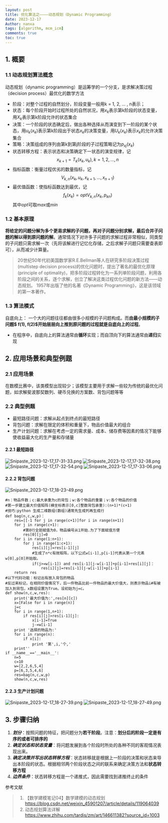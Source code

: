 ```yaml
---
layout: post
title: 优化算法之————动态规划（Dynamic Programming）
date: 2023-12-17
Author: nanxa 
tags: [algorithm, mcm_icm]
comments: true
toc: true
---
```


## 1. 概要
### 1.1 动态规划算法概念
动态规划（dynamic programming）是运筹学的一个分支，是求解决策过程（decision process）最优化的数学方法
* 阶段：对整个过程的自然划分，阶段变量一般用k = 1, 2, ... , n表示；
* 状态：每个阶段开始时过程所处的自然状况，用$x_k$表示第k阶段的状态变量，用$X_k$表示第k阶段允许的状态集合
* 决策：一个阶段的状态确定后，做出各种选择从而演变到下一阶段的某个状态，用$u_k(x_k)$表示第k阶段出于状态$x_k$的决策变量，用$U_k(x_k)$表示$x_k$的允许决策集合
* 策略：决策组成的序列由第k到第j阶段的子过程策略记为$p_{xj}(x_k)$ 
* 状态转移方程：表示状态和决策确定下一状态的演变规律，记
$$x_{k+1} = T_k(x_k,u_k),k = 1,2,...,n$$
* 指标函数：衡量过程优劣的数量指标，记
$$V_{k,n}(x_k,u_k,x_{k+1},...,x_{n+1})$$
* 最优值函数：使指标函数达到最优，记
$$f_k(x_k) = optV_{k,n}(x_k,p_{kn})$$ 其中$opt$可取$max$或$min$

### 1.2 基本原理
**将给定的问题分解为多个更易求解的子问题，再对子问题分别求解，最后合并子问题的解以得到原问题的解**。通常情况下对许多子问题的求解过程非常相似，同类型的子问题只需求解一次（先将该解进行记忆化存储，之后求解子问题只需要查表即可），从而减少计算量。
>20世纪50年代初美国数学家R.E.Bellman等人在研究多阶段决策过程(multistep decision process)的优化问题时，提出了著名的最优化原理(principle of optimality)，把多阶段过程转化为一系列单阶段问题，利用各阶段之间的关系，逐个求解，创立了解决这类过程优化问题的新方法——动态规划。
>1957年出版了他的名著《Dynamic Programming》，这是该领域的第一本著作。

### 1.3 算法模式
自底向上：
一个大的问题往往都由很多小规模的子问题构成。而**由最小规模的子问题$ f(1), f(2)$开始层层向上推到原问题的过程就是自底向上的过程**。
* 在程序中，自底向上的算法通常由**循环**实现；而自顶向下的算法通常由**递归**实现

## 2. 应用场景和典型例题
### 2.1 应用场景
在数模比赛中，该类模型出现较少；该模型主要用于求解一些较为传统的最优化问题，如求解斐波那契数列、硬币兑换的方案数、背包问题等等

### 2.2 典型例题
* 最短路径问题：求解从起点到终点的最短路径
* 背包问题：求解在限定的体积和重量下，物品价值最大的组合
* 生产计划问题：求解在考虑一定的需求量、成本、储存费等因素的情况下能够使收益最大化的生产量和存储量

#### 2.2.1 最短路径
![Snipaste_2023-12-17_17-31-33.png](https://s2.loli.net/2023/12/17/ZVcylRtNEFUhSBi.png)
![Snipaste_2023-12-17_17-32-38.png](https://s2.loli.net/2023/12/17/JVZtKd7iz4OHqWu.png)
![Snipaste_2023-12-17_17-32-54.png](https://s2.loli.net/2023/12/17/4Q6auVf5lFANyRr.png)
![Snipaste_2023-12-17_17-33-06.png](https://s2.loli.net/2023/12/17/bIzSGxHM6hAjXqs.png)
#### 2.2.2 背包问题
![Snipaste_2023-12-17_18-23-49.png](https://s2.loli.net/2023/12/17/5tlkE7QPnO4ucyh.png)
```
#n：物品件数；c:最大承重为c的背包；w:各个物品的重量；v:各个物品的价值
#第一步建立最大价值矩阵(横坐标表示[0,c]整数背包承重):(n+1)*(c+1)
#技巧:python 生成二维数组(数组)通常先生成列再生成行
def bag(n,c,w,p)：
    res=[[-1 for j in range(c+1)]for i in range(n+1)]
    for j in range(c+1):
        #第0行全部赋值为0，物品编号从1开始.为了下面赋值方便
        res[0][j]=0
    for i in range(1:n+1):
        for j in range(1:c+1):
            res[i][j]=res[i-1][j]
            #生成了n*c有效矩阵，以下公式w[i-1],p[i-1]代表从第一个元素w[0],p[0]开始取。
            if(j>=w[i-1]) and res[i-1][j-w[i-1]]+p[i-1]>res[i][j]：
                res[i][j]=res[i-1][j-w[i-1]]+p[i-1]
    return res
#以下代码功能：标记出有放入背包的物品
#反过来标记，在相同价值情况下，后一件物品比前一件物品的最大价值大，则表示物品i#有被加入到背包，x数组设置为True。设初始为j=c。
def show(n,c,w,res):  
    print('最大价值为:',res[n][c])  
    x=[False for i in range(n)]  
    j=c  
    for i in range(1,n+1):  
        if res[i][j]>res[i-1][j]:  
            x[i-1]=True  
            j-=w[i-1]  
    print '选择的物品为:'  
    for i in range(n):  
        if x[i]:  
            print '第',i,'个,' 
    print'' 
if __name__=='__main__':  
    n=5  
    c=10  
    w=[2,2,6,5,4]  
    p=[6,3,5,4,6]  
    res=bag(n,c,w,p)  
    show(n,c,w,res)
```

#### 2.2.3 生产计划问题
![Snipaste_2023-12-17_18-27-39.png](https://s2.loli.net/2023/12/17/VPhpGiTrZSCY7jW.png)
![Snipaste_2023-12-17_18-27-49.png](https://s2.loli.net/2023/12/17/yGmLn3SxIDhjToP.png)

## 3. 步骤归纳
1. ***划分***：按照问题的特征，把问题分为**若干阶段**。注意：**划分后的阶段一定是有序的或者可排序的**
2. ***确定状态和状态变量***：将问题发展到各个阶段时所处的各种不同的客观情况表现出来。
3. ***确定决策并写出状态转移方程***：状态转移就是根据上一阶段的决策和状态来导出本阶段的状态。根据相邻两个阶段状态之间的联系来确定决策方法和**状态转移方程**
4. ***边界条件***：状态转移方程是一个递推式，因此需要找到递推终止的条件


参考文献
>1. 【数学建模笔记04】数学建模的动态规划 https://blog.csdn.net/weixin_45901207/article/details/119064039
>2. 动态规划算法详解 https://www.zhihu.com/tardis/zm/art/146611382?source_id=1003
